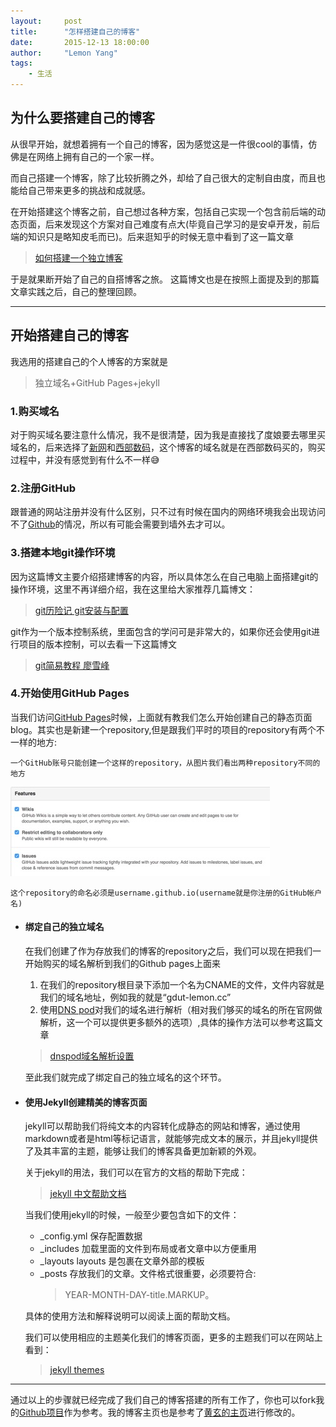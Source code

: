 ```yaml
---
layout:     post
title:      "怎样搭建自己的博客"
date:       2015-12-13 18:00:00
author:     "Lemon Yang"
tags:
    - 生活
---
```


## 为什么要搭建自己的博客

从很早开始，就想着拥有一个自己的博客，因为感觉这是一件很cool的事情，仿佛是在网络上拥有自己的一个家一样。

而自己搭建一个博客，除了比较折腾之外，却给了自己很大的定制自由度，而且也能给自己带来更多的挑战和成就感。

在开始搭建这个博客之前，自己想过各种方案，包括自己实现一个包含前后端的动态页面，后来发现这个方案对自己难度有点大(毕竟自己学习的是安卓开发，前后端的知识只是略知皮毛而已)。后来逛知乎的时候无意中看到了这一篇文章

>[如何搭建一个独立博客](http://cnfeat.com/blog/2014/05/10/how-to-build-a-blog/)

于是就果断开始了自己的自搭博客之旅。
这篇博文也是在按照上面提及到的那篇文章实践之后，自己的整理回顾。

---

## 开始搭建自己的博客

我选用的搭建自己的个人博客的方案就是

>独立域名+GitHub Pages+jekyll

### 1.购买域名

对于购买域名要注意什么情况，我不是很清楚，因为我是直接找了度娘要去哪里买域名的，后来选择了[新网](www.xinnet.com)和[西部数码](www.west.cn)，这个博客的域名就是在西部数码买的，购买过程中，并没有感觉到有什么不一样😅

### 2.注册GitHub

跟普通的网站注册并没有什么区别，只不过有时候在国内的网络环境我会出现访问不了[Github](https://github.com)的情况，所以有可能会需要到墙外去才可以。

### 3.搭建本地git操作环境

因为这篇博文主要介绍搭建博客的内容，所以具体怎么在自己电脑上面搭建git的操作环境，这里不再详细介绍，我在这里给大家推荐几篇博文：

>[git历险记 git安装与配置](
http://www.infoq.com/cn/news/2011/01/git-adventures-install-config)

git作为一个版本控制系统，里面包含的学问可是非常大的，如果你还会使用git进行项目的版本控制，可以去看一下这篇博文

>[git简易教程 廖雪峰](http://www.liaoxuefeng.com/wiki/0013739516305929606dd18361248578c67b8067c8c017b000)

### 4.开始使用GitHub Pages

当我们访问[GitHub Pages](https://pages.github.com)时候，上面就有教我们怎么开始创建自己的静态页面blog。其实也是新建一个repository,但是跟我们平时的项目的repository有两个不一样的地方:

	一个GitHub账号只能创建一个这样的repository，从图片我们看出两种repository不同的地方

![](/img/in-post/post_2015_12_13_github_pages_des.jpg)

	这个repository的命名必须是username.github.io(username就是你注册的GitHub帐户名)

+ #### 绑定自己的独立域名


	在我们创建了作为存放我们的博客的repository之后，我们可以现在把我们一开始购买的域名解析到我们的Github pages上面来

	1. 在我们的repository根目录下添加一个名为CNAME的文件，文件内容就是我们的域名地址，例如我的就是“gdut-lemon.cc”
	2. 使用[DNS pod](https://www.dnspod.cn)对我们的域名进行解析（相对我们够买的域名的所在官网做解析，这一个可以提供更多额外的选项）,具体的操作方法可以参考这篇文章
	
	>[dnspod域名解析设置](http://jingyan.baidu.com/article/6181c3e04b5f2e152ef15321.html)

	至此我们就完成了绑定自己的独立域名的这个环节。

	
+ #### 使用Jekyll创建精美的博客页面

	jekyll可以帮助我们将纯文本的内容转化成静态的网站和博客，通过使用markdown或者是html等标记语言，就能够完成文本的展示，并且jekyll提供了及其丰富的主题，能够让我们的博客具备更加新颖的外观。
	
	关于jekyll的用法，我们可以在官方的文档的帮助下完成：
	
	>[jekyll  中文帮助文档](http://jekyll.bootcss.com)
	
	当我们使用jekyll的时候，一般至少要包含如下的文件：
	
	* _config.yml  保存配置数据
	* _includes 加载里面的文件到布局或者文章中以方便重用
	* _layouts layouts 是包裹在文章外部的模板
	* _posts 存放我们的文章。文件格式很重要，必须要符合:  
		> YEAR-MONTH-DAY-title.MARKUP。
	
	具体的使用方法和解释说明可以阅读上面的帮助文档。
	
	我们可以使用相应的主题美化我们的博客页面，更多的主题我们可以在网站上看到：
	
	>[jekyll  themes](http://jekyllthemes.org)
	
---
	
通过以上的步骤就已经完成了我们自己的博客搭建的所有工作了，你也可以fork我的[Github项目](https://github.com/lemon-yang/lemon-yang.github.io.git)作为参考。我的博客主页也是参考了[黄玄的主页](https://github.com/Huxpro/huxpro.github.io.git)进行修改的。

